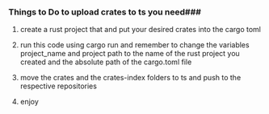 ### Things to Do to upload crates to ts you need###
1. create a rust project that and put your desired crates into the cargo toml
2. run this code using cargo run and remember to change the variables project_name and project path to the name of the rust project you created and the absolute path of the cargo.toml file
3. move the crates and the crates-index folders to ts and push to the respective repositories

4. enjoy
